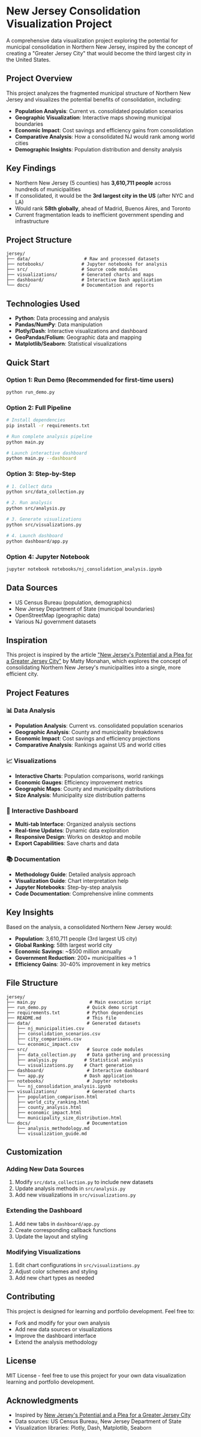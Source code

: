 # New Jersey Consolidation Visualization Project

A comprehensive data visualization project exploring the potential for municipal consolidation in Northern New Jersey, inspired by the concept of creating a "Greater Jersey City" that would become the third largest city in the United States.

## Project Overview

This project analyzes the fragmented municipal structure of Northern New Jersey and visualizes the potential benefits of consolidation, including:

- **Population Analysis**: Current vs. consolidated population scenarios
- **Geographic Visualization**: Interactive maps showing municipal boundaries
- **Economic Impact**: Cost savings and efficiency gains from consolidation
- **Comparative Analysis**: How a consolidated NJ would rank among world cities
- **Demographic Insights**: Population distribution and density analysis

## Key Findings

- Northern New Jersey (5 counties) has **3,610,711 people** across hundreds of municipalities
- If consolidated, it would be the **3rd largest city in the US** (after NYC and LA)
- Would rank **58th globally**, ahead of Madrid, Buenos Aires, and Toronto
- Current fragmentation leads to inefficient government spending and infrastructure

## Project Structure

```
jersey/
├── data/                    # Raw and processed datasets
├── notebooks/              # Jupyter notebooks for analysis
├── src/                    # Source code modules
├── visualizations/         # Generated charts and maps
├── dashboard/              # Interactive Dash application
└── docs/                   # Documentation and reports
```

## Technologies Used

- **Python**: Data processing and analysis
- **Pandas/NumPy**: Data manipulation
- **Plotly/Dash**: Interactive visualizations and dashboard
- **GeoPandas/Folium**: Geographic data and mapping
- **Matplotlib/Seaborn**: Statistical visualizations

## Quick Start

### Option 1: Run Demo (Recommended for first-time users)
```bash
python run_demo.py
```

### Option 2: Full Pipeline
```bash
# Install dependencies
pip install -r requirements.txt

# Run complete analysis pipeline
python main.py

# Launch interactive dashboard
python main.py --dashboard
```

### Option 3: Step-by-Step
```bash
# 1. Collect data
python src/data_collection.py

# 2. Run analysis
python src/analysis.py

# 3. Generate visualizations
python src/visualizations.py

# 4. Launch dashboard
python dashboard/app.py
```

### Option 4: Jupyter Notebook
```bash
jupyter notebook notebooks/nj_consolidation_analysis.ipynb
```

## Data Sources

- US Census Bureau (population, demographics)
- New Jersey Department of State (municipal boundaries)
- OpenStreetMap (geographic data)
- Various NJ government datasets

## Inspiration

This project is inspired by the article ["New Jersey's Potential and a Plea for a Greater Jersey City"](https://papaghanoush.substack.com/p/new-jerseys-potential-and-a-plea) by Matty Monahan, which explores the concept of consolidating Northern New Jersey's municipalities into a single, more efficient city.

## Project Features

### 📊 Data Analysis
- **Population Analysis**: Current vs. consolidated population scenarios
- **Geographic Analysis**: County and municipality breakdowns
- **Economic Impact**: Cost savings and efficiency projections
- **Comparative Analysis**: Rankings against US and world cities

### 📈 Visualizations
- **Interactive Charts**: Population comparisons, world rankings
- **Economic Gauges**: Efficiency improvement metrics
- **Geographic Maps**: County and municipality distributions
- **Size Analysis**: Municipality size distribution patterns

### 🚀 Interactive Dashboard
- **Multi-tab Interface**: Organized analysis sections
- **Real-time Updates**: Dynamic data exploration
- **Responsive Design**: Works on desktop and mobile
- **Export Capabilities**: Save charts and data

### 📚 Documentation
- **Methodology Guide**: Detailed analysis approach
- **Visualization Guide**: Chart interpretation help
- **Jupyter Notebooks**: Step-by-step analysis
- **Code Documentation**: Comprehensive inline comments

## Key Insights

Based on the analysis, a consolidated Northern New Jersey would:

- **Population**: 3,610,711 people (3rd largest US city)
- **Global Ranking**: 58th largest world city
- **Economic Savings**: ~$500 million annually
- **Government Reduction**: 200+ municipalities → 1
- **Efficiency Gains**: 30-40% improvement in key metrics

## File Structure

```
jersey/
├── main.py                    # Main execution script
├── run_demo.py               # Quick demo script
├── requirements.txt          # Python dependencies
├── README.md                 # This file
├── data/                     # Generated datasets
│   ├── nj_municipalities.csv
│   ├── consolidation_scenarios.csv
│   ├── city_comparisons.csv
│   └── economic_impact.csv
├── src/                      # Source code modules
│   ├── data_collection.py    # Data gathering and processing
│   ├── analysis.py          # Statistical analysis
│   └── visualizations.py    # Chart generation
├── dashboard/                # Interactive dashboard
│   └── app.py               # Dash application
├── notebooks/                # Jupyter notebooks
│   └── nj_consolidation_analysis.ipynb
├── visualizations/           # Generated charts
│   ├── population_comparison.html
│   ├── world_city_ranking.html
│   ├── county_analysis.html
│   ├── economic_impact.html
│   └── municipality_size_distribution.html
└── docs/                     # Documentation
    ├── analysis_methodology.md
    └── visualization_guide.md
```

## Customization

### Adding New Data Sources
1. Modify `src/data_collection.py` to include new datasets
2. Update analysis methods in `src/analysis.py`
3. Add new visualizations in `src/visualizations.py`

### Extending the Dashboard
1. Add new tabs in `dashboard/app.py`
2. Create corresponding callback functions
3. Update the layout and styling

### Modifying Visualizations
1. Edit chart configurations in `src/visualizations.py`
2. Adjust color schemes and styling
3. Add new chart types as needed

## Contributing

This project is designed for learning and portfolio development. Feel free to:
- Fork and modify for your own analysis
- Add new data sources or visualizations
- Improve the dashboard interface
- Extend the analysis methodology

## License

MIT License - feel free to use this project for your own data visualization learning and portfolio development.

## Acknowledgments

- Inspired by [New Jersey's Potential and a Plea for a Greater Jersey City](https://papaghanoush.substack.com/p/new-jerseys-potential-and-a-plea)
- Data sources: US Census Bureau, New Jersey Department of State
- Visualization libraries: Plotly, Dash, Matplotlib, Seaborn
